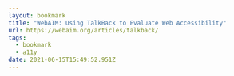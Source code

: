 ```yaml
---
layout: bookmark
title: "WebAIM: Using TalkBack to Evaluate Web Accessibility"
url: https://webaim.org/articles/talkback/
tags:
  - bookmark
  - a11y
date: 2021-06-15T15:49:52.951Z
---
```

 